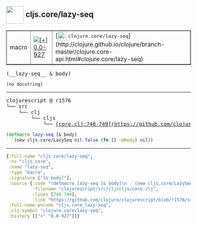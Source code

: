 ## <img width="48px" valign="middle" src="http://i.imgur.com/Hi20huC.png"> cljs.core/lazy-seq

 <table border="1">
<tr>
<td>macro</td>
<td><a href="https://github.com/cljsinfo/api-refs/tree/0.0-927"><img valign="middle" alt="[+] 0.0-927" src="https://img.shields.io/badge/+-0.0--927-lightgrey.svg"></a> </td>
<td>
[<img height="24px" valign="middle" src="http://i.imgur.com/1GjPKvB.png"> <samp>clojure.core/lazy-seq</samp>](http://clojure.github.io/clojure/branch-master/clojure.core-api.html#clojure.core/lazy-seq)
</td>
</tr>
</table>

 <samp>
(__lazy-seq__ & body)<br>
</samp>

```
(no docstring)
```

---

 <pre>
clojurescript @ r1576
└── src
    └── clj
        └── cljs
            └── <ins>[core.clj:748-749](https://github.com/clojure/clojurescript/blob/r1576/src/clj/cljs/core.clj#L748-L749)</ins>
</pre>

```clj
(defmacro lazy-seq [& body]
  `(new cljs.core/LazySeq nil false (fn [] ~@body) nil))
```


---

```clj
{:full-name "cljs.core/lazy-seq",
 :ns "cljs.core",
 :name "lazy-seq",
 :type "macro",
 :signature ["[& body]"],
 :source {:code "(defmacro lazy-seq [& body]\n  `(new cljs.core/LazySeq nil false (fn [] ~@body) nil))",
          :filename "clojurescript/src/clj/cljs/core.clj",
          :lines [748 749],
          :link "https://github.com/clojure/clojurescript/blob/r1576/src/clj/cljs/core.clj#L748-L749"},
 :full-name-encode "cljs.core_lazy-seq",
 :clj-symbol "clojure.core/lazy-seq",
 :history [["+" "0.0-927"]]}

```

